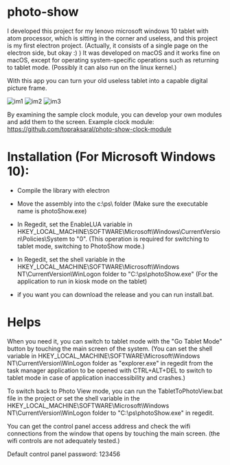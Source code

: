 # photo-show

I developed this project for my lenovo microsoft windows 10 tablet with atom processor, which is sitting in the corner and useless, and this project is my first electron project. (Actually, it consists of a single page on the electron side, but okay :) ) It was developed on macOS and it works fine on macOS, except for operating system-specific operations such as returning to tablet mode. (Possibly it can also run on the linux kernel.)

With this app you can turn your old useless tablet into a capable digital picture frame.

![im1](https://serhatsaral.com/photoshow/im1.png)
![im2](https://serhatsaral.com/photoshow/im2.png)
![im3](https://serhatsaral.com/photoshow/im3.png)

By examining the sample clock module, you can develop your own modules and add them to the screen. Example clock module: https://github.com/topraksaral/photo-show-clock-module

# Installation (For Microsoft Windows 10):
- Compile the library with electron
- Move the assembly into the c:\ps\ folder (Make sure the executable name is photoShow.exe)
- In Regedit, set the EnableLUA variable in HKEY_LOCAL_MACHINE\SOFTWARE\Microsoft\Windows\CurrentVersion\Policies\System to "0". (This operation is required for switching to tablet mode, switching to PhotoShow mode.)
- In Regedit, set the shell variable in the HKEY_LOCAL_MACHINE\SOFTWARE\Microsoft\Windows NT\CurrentVersion\WinLogon folder to "C:\ps\photoShow.exe" (For the application to run in kiosk mode on the tablet)

- if you want you can download the release and you can run install.bat.

# Helps

When you need it, you can switch to tablet mode with the "Go Tablet Mode" button by touching the main screen of the system. (You can set the shell variable in HKEY_LOCAL_MACHINE\SOFTWARE\Microsoft\Windows NT\CurrentVersion\WinLogon folder as "explorer.exe" in regedit from the task manager application to be opened with CTRL+ALT+DEL to switch to tablet mode in case of application inaccessibility and crashes.)

To switch back to Photo View mode, you can run the TabletToPhotoView.bat file in the project or set the shell variable in the HKEY_LOCAL_MACHINE\SOFTWARE\Microsoft\Windows NT\CurrentVersion\WinLogon folder to "C:\ps\photoShow.exe" in regedit.

You can get the control panel access address and check the wifi connections from the window that opens by touching the main screen. (the wifi controls are not adequately tested.)

Default control panel password: 123456
